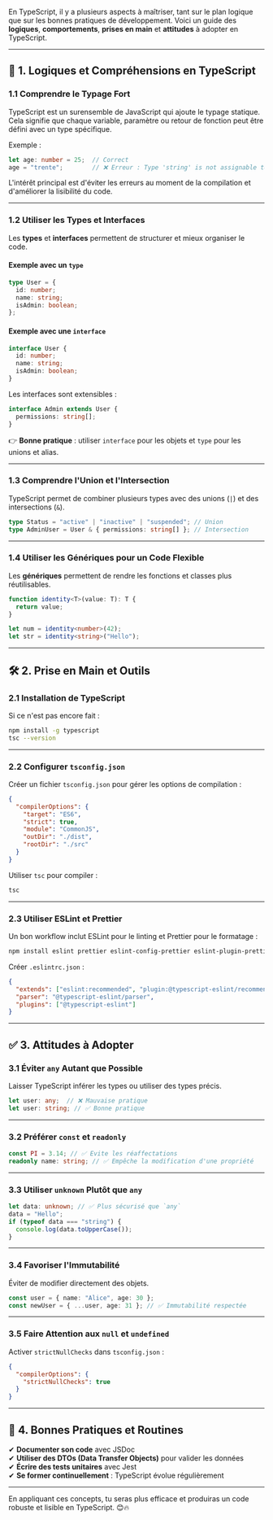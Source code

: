 En TypeScript, il y a plusieurs aspects à maîtriser, tant sur le plan logique que sur les bonnes pratiques de développement. Voici un guide des **logiques**, **comportements**, **prises en main** et **attitudes** à adopter en TypeScript.  

---

## 🔹 **1. Logiques et Compréhensions en TypeScript**
### 1.1 **Comprendre le Typage Fort**
TypeScript est un surensemble de JavaScript qui ajoute le typage statique. Cela signifie que chaque variable, paramètre ou retour de fonction peut être défini avec un type spécifique.

Exemple :
```typescript
let age: number = 25;  // Correct
age = "trente";        // ❌ Erreur : Type 'string' is not assignable to type 'number'
```
L'intérêt principal est d'éviter les erreurs au moment de la compilation et d'améliorer la lisibilité du code.

---

### 1.2 **Utiliser les Types et Interfaces**
Les **types** et **interfaces** permettent de structurer et mieux organiser le code.

#### **Exemple avec un `type`**
```typescript
type User = {
  id: number;
  name: string;
  isAdmin: boolean;
};
```

#### **Exemple avec une `interface`**
```typescript
interface User {
  id: number;
  name: string;
  isAdmin: boolean;
}
```
Les interfaces sont extensibles :
```typescript
interface Admin extends User {
  permissions: string[];
}
```

👉 **Bonne pratique** : utiliser `interface` pour les objets et `type` pour les unions et alias.

---

### 1.3 **Comprendre l'Union et l'Intersection**
TypeScript permet de combiner plusieurs types avec des unions (`|`) et des intersections (`&`).

```typescript
type Status = "active" | "inactive" | "suspended"; // Union
type AdminUser = User & { permissions: string[] }; // Intersection
```

---

### 1.4 **Utiliser les Génériques pour un Code Flexible**
Les **génériques** permettent de rendre les fonctions et classes plus réutilisables.

```typescript
function identity<T>(value: T): T {
  return value;
}

let num = identity<number>(42);
let str = identity<string>("Hello");
```
---

## 🛠 **2. Prise en Main et Outils**
### 2.1 **Installation de TypeScript**
Si ce n'est pas encore fait :
```bash
npm install -g typescript
tsc --version
```

---

### 2.2 **Configurer `tsconfig.json`**
Créer un fichier `tsconfig.json` pour gérer les options de compilation :
```json
{
  "compilerOptions": {
    "target": "ES6",
    "strict": true,
    "module": "CommonJS",
    "outDir": "./dist",
    "rootDir": "./src"
  }
}
```
Utiliser `tsc` pour compiler :
```bash
tsc
```

---

### 2.3 **Utiliser ESLint et Prettier**
Un bon workflow inclut ESLint pour le linting et Prettier pour le formatage :
```bash
npm install eslint prettier eslint-config-prettier eslint-plugin-prettier --save-dev
```

Créer `.eslintrc.json` :
```json
{
  "extends": ["eslint:recommended", "plugin:@typescript-eslint/recommended", "prettier"],
  "parser": "@typescript-eslint/parser",
  "plugins": ["@typescript-eslint"]
}
```

---

## ✅ **3. Attitudes à Adopter**
### **3.1 Éviter `any` Autant que Possible**
Laisser TypeScript inférer les types ou utiliser des types précis.
```typescript
let user: any;  // ❌ Mauvaise pratique
let user: string; // ✅ Bonne pratique
```

---

### **3.2 Préférer `const` et `readonly`**
```typescript
const PI = 3.14; // ✅ Evite les réaffectations
readonly name: string; // ✅ Empêche la modification d'une propriété
```

---

### **3.3 Utiliser `unknown` Plutôt que `any`**
```typescript
let data: unknown; // ✅ Plus sécurisé que `any`
data = "Hello";
if (typeof data === "string") {
  console.log(data.toUpperCase());
}
```

---

### **3.4 Favoriser l'Immutabilité**
Éviter de modifier directement des objets.
```typescript
const user = { name: "Alice", age: 30 };
const newUser = { ...user, age: 31 }; // ✅ Immutabilité respectée
```

---

### **3.5 Faire Attention aux `null` et `undefined`**
Activer `strictNullChecks` dans `tsconfig.json` :
```json
{
  "compilerOptions": {
    "strictNullChecks": true
  }
}
```
---

## 🚀 **4. Bonnes Pratiques et Routines**
✔ **Documenter son code** avec JSDoc  
✔ **Utiliser des DTOs (Data Transfer Objects)** pour valider les données  
✔ **Écrire des tests unitaires** avec Jest  
✔ **Se former continuellement** : TypeScript évolue régulièrement  

---

En appliquant ces concepts, tu seras plus efficace et produiras un code robuste et lisible en TypeScript. 😊🔥
